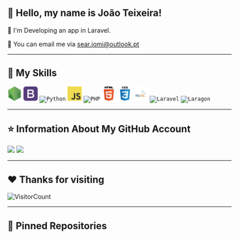 ## 💜 Hello, my name is <strong>João Teixeira!</strong>

🔭 I'm Developing an app in Laravel.

💬 You can email me via <link> sear.jomi@outlook.pt </link>

----

## 🚀 My Skills

<code><img height="32" src="https://raw.githubusercontent.com/github/explore/80688e429a7d4ef2fca1e82350fe8e3517d3494d/topics/nodejs/nodejs.png" alt="Nodejs"/></code>
<code><img height="32" src="https://raw.githubusercontent.com/github/explore/80688e429a7d4ef2fca1e82350fe8e3517d3494d/topics/bootstrap/bootstrap.png" alt="Bootstrap"/></code>
<code><img height="32" src="https://upload.wikimedia.org/wikipedia/commons/thumb/c/c3/Python-logo-notext.svg/1200px-Python-logo-notext.svg.png" alt="Python"/></code>
<code><img height="32" src="https://raw.githubusercontent.com/github/explore/80688e429a7d4ef2fca1e82350fe8e3517d3494d/topics/javascript/javascript.png" alt="Javascript"/></code>
<code><img height="32" src="https://cdn-icons-png.flaticon.com/512/919/919830.png" alt="PHP"/></code>
<code><img height="32" src="https://raw.githubusercontent.com/github/explore/80688e429a7d4ef2fca1e82350fe8e3517d3494d/topics/html/html.png" alt="HTML5"/></code>
<code><img height="32" src="https://raw.githubusercontent.com/github/explore/80688e429a7d4ef2fca1e82350fe8e3517d3494d/topics/css/css.png" alt="CSS"/></code>
<code><img height="32" src="https://raw.githubusercontent.com/github/explore/80688e429a7d4ef2fca1e82350fe8e3517d3494d/topics/mysql/mysql.png" alt="MySQL"/></code>
<code><img height="32" src="https://upload.wikimedia.org/wikipedia/commons/thumb/9/9a/Laravel.svg/1200px-Laravel.svg.png" alt="Laravel"/></code>
<code><img height="32" src="https://cdn.worldvectorlogo.com/logos/laragon.svg" alt="Laragon"/></code>

---

## ⭐ Information About My GitHub Account


<div>
  <a href="https://github.com/JT-PT"><img height="150px" src="https://github-readme-stats.vercel.app/api?username=JT-PT&hide=issues&show_icons=true"></a>
  <a href="https://github.com/JT-PT"><img height="150px" src="https://github-readme-stats.vercel.app/api/top-langs/?username=JT-PT&layout=compact&langs_count=7"></a>
</div>

---

## :heart: Thanks for visiting
![VisitorCount](https://profile-counter.glitch.me/JT-PT/count.svg)

---

## 📌 Pinned Repositories


